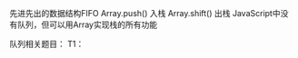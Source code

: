  先进先出的数据结构FIFO
 Array.push()     入栈
 Array.shift()      出栈
 JavaScript中没有队列，但可以用Array实现栈的所有功能

 队列相关题目：
 T1：
 